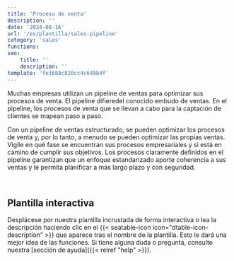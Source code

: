 ```yaml
---
title: 'Proceso de venta'
description: ''
date: '2024-08-16'
url: '/es/plantilla/sales-pipeline'
category: 'sales'
functions:
seo:
    title: ''
    description: ''
template: 'fe3688c820cc4c649b4f'
---
```


Muchas empresas utilizan un pipeline de ventas para optimizar sus procesos de venta. El pipeline difieredel conocido embudo de ventas. En el pipeline, los procesos de venta que se llevan a cabo para la captación de clientes se mapean paso a paso.

Con un pipeline de ventas estructurado, se pueden optimizar los procesos de venta y, por lo tanto, a menudo se pueden optimizar las propias ventas. Vigile en qué fase se encuentran sus procesos empresariales y si está en camino de cumplir sus objetivos. Los procesos claramente definidos en el pipeline garantizan que un enfoque estandarizado aporte coherencia a sus ventas y le permita planificar a más largo plazo y con seguridad.

​

## Plantilla interactiva

Desplácese por nuestra plantilla incrustada de forma interactiva o lea la descripción haciendo clic en el {{< seatable-icon icon="dtable-icon-description" >}} que aparece tras el nombre de la plantilla. Esto le dará una mejor idea de las funciones. Si tiene alguna duda o pregunta, consulte nuestra [sección de ayuda]({{< relref "help" >}}).
